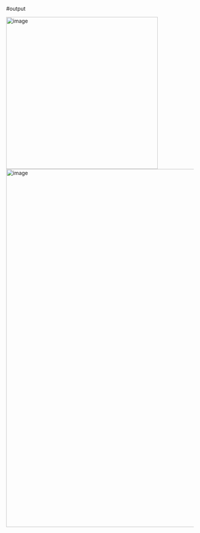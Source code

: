 #output

<img width="407" alt="image" src="https://github.com/lony2707/Currency-Converter/assets/100082114/a71f92f1-2581-4a2e-8b9a-1bda702fa762">

<img width="959" alt="image" src="https://github.com/lony2707/Currency-Converter/assets/100082114/be7a4d47-5895-4bb2-b805-7a2b45f0b876">
